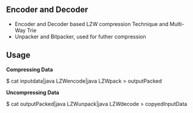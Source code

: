 **Encoder and Decoder**
-
 - Encoder and Decoder based LZW compression Technique and Multi-Way Trie
 - Unpacker and Bitpacker, used for futher compression
 
 **Usage**
 -
 
 **Compressing Data**
 
 $ cat inputdata|java LZWencode|java LZWpack > outputPacked
 
 **Uncompressing Data**
 
 $ cat outputPacked|java LZWunpack|java LZWdecode > copyedInputData

